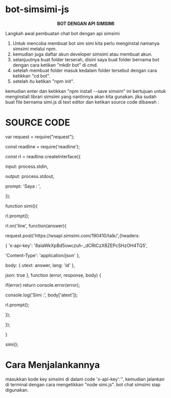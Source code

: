 # bot-simsimi-js
<b><p align="center">BOT DENGAN API SIMSIMI</p></b>

<p>Langkah awal pembuatan chat bot dengan api simsimi</p>
<ol> <li>Untuk mencoba membuat bot sim simi kita perlu menginstal namanya simsimi melalui npm.</li>
     <li>kemudian juga daftar akun developer simsimi atau membuat akun.</li>
     <li>selanjuutnya buat folder terserah, disini saya buat folder bernama bot dengan cara ketikan "mkdir bot" di cmd.</li>
     <li>setelah membuat folder masuk kedalam folder tersebut dengan cara ketikkan "cd bot".</li>
     <li>setelah itu ketikan "npm init".</li>
 </ol>
<p>kemudian enter dan ketikkan "npm install --save simsim" ini bertujuan untuk menginstall librari simsimi yang nantinnya akan kita gunakan.
jika sudah buat file bernama simi.js di text editor dan ketikan source code dibawah :</p>

<b><h1>SOURCE CODE</h1></b>

<p> var request = require("request");</p>
<p>const readline = require('readline');</p>
<p>const rl = readline.createInterface({</p>
  <p>input: process.stdin,</p>
  <p>output: process.stdout,</p>
  <p>prompt: 'Saya : ',</p>
<p>});</p>
<p>function simi(){</p>
 <p>rl.prompt();</p>
 <p>rl.on('line', function(answer){</p>
<p>request.post('https://wsapi.simsimi.com/190410/talk/',{headers:</p> 
   <p>{ 'x-api-key': '8aIaWkXpBd5owczuh-_dCRtCzX8ZEPcSHzOH4TQ5',</p>
     <p>'Content-Type': 'application/json' },</p>
  <p>body: { utext: answer, lang: 'id' },</p>
  <p>json: true }, function (error, response, body) {</p>
    <p>if(error) return console.error(error);</p>
    <p>console.log('Simi :', body['atext']);</p>
    <p>rl.prompt();</p>
   <p>});</p>
 <p>}); </p>
<p>}</p>
<p>simi();</p>

<h1>Cara Menjalankannya</h1>
masukkan kode key simsimi di dalam code 'x-api-key':'',
kemudian jalankan di terminal dengan cara mengetikkan "node simi.js".
bot chat simsimi siap digunakan.
